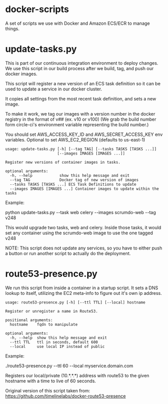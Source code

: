 # docker-scripts
A set of scripts we use with Docker and Amazon ECS/ECR to manage things.


# update-tasks.py

This is part of our continuous integration environment to deploy changes.  We use this script in our build process after we
build, tag, and push our docker images.

This script will register a new version of an ECS task definition so it can be used to update a service in our docker cluster.

It copies all settings from the most recent task definition, and sets a new image.

To make it work, we tag our images with a version number in the docker registry in the format of v## (ex. v10 or v100)  (We grab the build number form circle-ci's environment variable representing the build number.)

You should set AWS_ACCESS_KEY_ID and AWS_SECRET_ACCESS_KEY env variables.  Optional to set AWS_EC2_REGION (defaults to us-east-1)

```
usage: update-tasks.py [-h] [--tag TAG] [--tasks TASKS [TASKS ...]]
                       [--images IMAGES [IMAGES ...]]

Register new versions of container images in tasks.

optional arguments:
  -h, --help            show this help message and exit
  --tag TAG             Docker tag of new version of images
  --tasks TASKS [TASKS ...] ECS Task Definitions to update
  --images IMAGES [IMAGES ...] Container images to update within the tasks

```                        

Example:

python update-tasks.py --task web celery --images scrumdo-web --tag v248

This would upgrade two tasks, web and celery.  Inside those tasks, it would set any container using the scrumdo-web image
to use the one tagged v248

NOTE: This script does not update any services, so you have to either push a button or run another script to actually do the deployment.

# route53-presence.py

We run this script from inside a container in a startup script.  It sets a DNS lookup to itself, utilizing the EC2 meta-info to figure out
it's own ip address.

```
usage: route53-presence.py [-h] [--ttl TTL] [--local] hostname

Register or unregister a name in Route53.

positional arguments:
  hostname    fqdn to manipulate

optional arguments:
  -h, --help  show this help message and exit
  --ttl TTL   ttl in seconds, default 600
  --local     use local IP instead of public
```  


Example:

./route53-presence.py --ttl 60 --local myservice.domain.com

Registers our local/private (10.\*.\*.\*) address with route53 to the given hostname with a time to live of 60 seconds.

Original version of this script taken from: https://github.com/timelinelabs/docker-route53-presence
